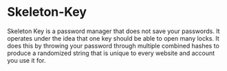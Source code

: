 # Skeleton-Key
Skeleton Key is a password manager that does not save your passwords. It operates under the idea that one key should be able to open many locks. It does this by throwing your password through multiple combined hashes to produce a randomized string that is unique to every website and account you use it for.
